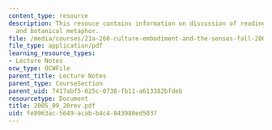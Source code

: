 ```yaml
---
content_type: resource
description: This resouce contains information on discussion of reading, perception,
  and botanical metaphor.
file: /media/courses/21a-260-culture-embodiment-and-the-senses-fall-2005/fe8963ac5649acabb4c4843980ed5037_2005_09_20rev.pdf
file_type: application/pdf
learning_resource_types:
- Lecture Notes
ocw_type: OCWFile
parent_title: Lecture Notes
parent_type: CourseSection
parent_uid: 7417abf5-025c-0738-fb11-a613382bfdeb
resourcetype: Document
title: 2005_09_20rev.pdf
uid: fe8963ac-5649-acab-b4c4-843980ed5037
---
```

